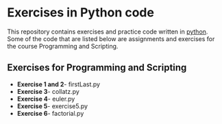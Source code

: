 # Exercises in Python code

This repository contains exercises and practice code written in [python](https://www.python.org/).
Some of the code that are listed below are assignments and exercises for the course Programming and Scripting. 


## Exercises for Programming and Scripting
* **Exercise 1 and 2**- firstLast.py
* **Exercise 3**- collatz.py
* **Exercise 4**- euler.py
* **Exercise 5**- exercise5.py
* **Exercise 6**- factorial.py
